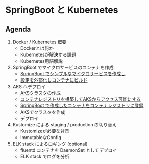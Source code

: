 # SpringBoot と Kubernetes

## Agenda
1. Docker / Kubernetes 概要
    - Dockerとは何か
    - Kubernetesが解決する課題
    - Kubernetes用語解説
1. SpringBoot でマイクロサービスのコンテナを作成
    - [SpringBoot でシンプルなマイクロサービスを作成し](20_springboot.md)
    - [設定を外部化しコンテナにビルド](21_springcontainer.md)
1. AKS へデプロイ
    - [AKSクラスタの作成](30_setup_aks.md)
    - [コンテナレジストリを構築してAKSからアクセス可能にする](31_setup_container_registry.md)
    - [SpringBoot で作成したコンテナをコンテナレジストリに登録](32_push_image_to_acr.md)
    - AKSでクラスタを作成
    - デプロイ
1. Kustomize による staging / production の切り替え
    - Kustomizeが必要な背景
    - ImmutableなConfig
1. ELK stack によるロギング (optional)
    - fluentd コンテナを DaemonSet としてデプロイ
    - ELK stack でログを分析
